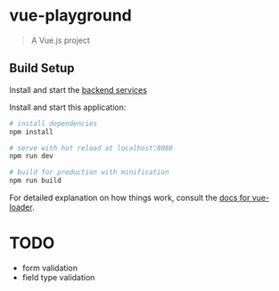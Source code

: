 # vue-playground

> A Vue.js project

## Build Setup

Install and start the [backend services](https://github.com/alessandrodeste/nodejs-playground)

Install and start this application:

``` bash
# install dependencies
npm install

# serve with hot reload at localhost:8080
npm run dev

# build for production with minification
npm run build
```

For detailed explanation on how things work, consult the [docs for vue-loader](http://vuejs.github.io/vue-loader).

# TODO

- form validation
- field type validation